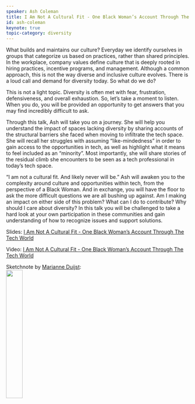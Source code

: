 ```yaml
---
speaker: Ash Coleman
title: I Am Not A Cultural Fit - One Black Woman’s Account Through The Tech World
id: ash-coleman
keynote: true
topic-category: diversity
---
```

What builds and maintains our culture? Everyday we identify ourselves in groups that
categorize us based on practices, rather than shared principles. In the workplace, company
values define culture that is deeply rooted in hiring practices, incentive programs, and
management. Although a common approach, this is not the way diverse and inclusive culture
evolves. There is a loud call and demand for diversity today. So what do we do?

This is not a light topic. Diversity is often met with fear, frustration, defensiveness, and overall
exhaustion. So, let’s take a moment to listen. When you do, you will be provided an opportunity
to get answers that you may find incredibly difficult to ask.

Through this talk, Ash will take you on a journey. She will help you understand the impact of
spaces lacking diversity by sharing accounts of the structural barriers she faced when moving to
infiltrate the tech space. She will recall her struggles with assuming “like-mindedness” in order
to gain access to the opportunities in tech, as well as highlight what it means to feel included as
an “minority”. Most importantly, she will share stories of the residual climb she encounters to
be seen as a tech professional in today’s tech space.

“I am not a cultural fit. And likely never will be.” Ash will awaken you to the complexity around
culture and opportunities within tech, from the perspective of a Black Woman. And in
exchange, you will have the floor to ask the more difficult questions we are all bushing up
against. Am I making an impact on either side of this problem? What can I do to contribute?
Why should I care about diversity? In this talk you will be challenged to take a hard look at your
own participation in these communities and gain understanding of how to recognize issues and
support solutions.

Slides: [I Am Not A Cultural Fit - One Black Woman’s Account Through The Tech World](https://europeantestingconference.eu/slides19/IAmNotACultureFit.key)

Video: [I Am Not A Cultural Fit - One Black Woman’s Account Through The Tech World](https://www.pscp.tv/w/1OdKrRRpbQvKX)

Sketchnote by [Marianne Duijst](https://twitter.com/marianneduijst):<br/>
<img src="/images/2019/topics/fit.png" width="30%">